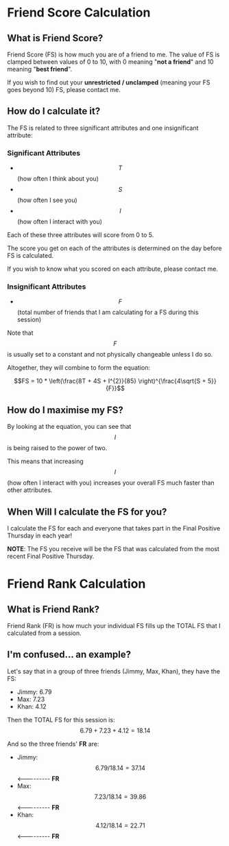 # Friend Score Calculation

## What is Friend Score?

Friend Score (FS) is how much you are of a friend to me. The value of FS is clamped between values of
0 to 10, with 0 meaning "**not a friend**" and 10 meaning "**best friend**".

If you wish to find out your **unrestricted / unclamped** (meaning your FS goes beyond 10) FS, please contact me.

## How do I calculate it?

The FS is related to three significant attributes and one insignificant attribute:

### Significant Attributes

- $$T$$ (how often I think about you)
- $$S$$ (how often I see you)
- $$I$$ (how often I interact with you)

Each of these three attributes will score from 0 to 5.

The score you get on each of the attributes is determined on the day before FS is calculated.

If you wish to know what you scored on each attribute, please contact me.

### Insignificant Attributes

- $$F$$ (total number of friends that I am calculating for a FS during this session)

Note that $$F$$ is usually set to a constant and not physically changeable unless I do so.

Altogether, they will combine to form the equation:

$$FS = 10 * \left(\frac{8T + 4S + I^{2}}{85} \right)^{\frac{4\sqrt{S + 5}}{F}}$$

## How do I maximise my FS?

By looking at the equation, you can see that $$I$$ is being raised to the power of two.

This means that increasing $$I$$ (how often I interact with you) increases your overall FS much faster than other attributes.

## When Will I calculate the FS for you?

I calculate the FS for each and everyone that takes part in the Final Positive Thursday in each year!

**NOTE**: The FS you receive will be the FS that was calculated from the most recent Final Positive Thursday.

# Friend Rank Calculation

## What is Friend Rank?

Friend Rank (FR) is how much your individual FS fills up the TOTAL FS that I calculated from a session.

## I'm confused... an example?

Let's say that in a group of three friends (Jimmy, Max, Khan), they have the FS:

- Jimmy: 6.79
- Max: 7.23
- Khan: 4.12

Then the TOTAL FS for this session is: $$ 6.79 + 7.23 + 4.12 = 18.14 $$

And so the three friends' **FR** are:
- Jimmy: $$ 6.79 / 18.14 = 37.14% $$ <--------- **FR**
- Max: $$ 7.23 / 18.14 = 39.86% $$ <--------- **FR**
- Khan: $$ 4.12 / 18.14 = 22.71% $$ <--------- **FR**